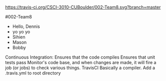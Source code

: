https://travis-ci.org/CSCI-3010-CUBoulder/002-Team8.svg?branch=master

#002-Team8

- Hello, Dennis
- yo yo yo
- Sihien
- Mason
- Bobby

Continuous Integration:
  Ensures that the code compiles
  Ensures that unit tests pass
  Monitor's code base, and when changes are made, it will fire a job (or jobs) to check various things.
  TravisCI Basically a compiler.
  Add a .travis.yml to root directory
